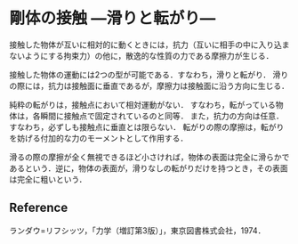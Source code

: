 # 剛体の接触 ―滑りと転がり―

接触した物体が互いに相対的に動くときには，抗力（互いに相手の中に入り込まないようにする拘束力）の他に，散逸的な性質の力である摩擦力が生じる．

接触した物体の運動には2つの型が可能である．すなわち，滑りと転がり．
滑りの際には，抗力は接触面に垂直であるが，摩擦力は接触面に沿う方向に生じる．

純粋の転がりは，接触点において相対運動がない．
すなわち，転がっている物体は，各瞬間に接触点で固定されているのと同等．
また，抗力の方向は任意．すなわち，必ずしも接触点に垂直とは限らない．
転がりの際の摩擦は，転がりを妨げる付加的な力のモーメントとして作用する．

滑るの際の摩擦が全く無視できるほど小さければ，物体の表面は完全に滑らかであるという．逆に，物体の表面が，滑りなしの転がりだけを持つとき，その表面は完全に粗いという．


## Reference

ランダウ=リフシッツ，「力学（増訂第3版）」，東京図書株式会社，1974．